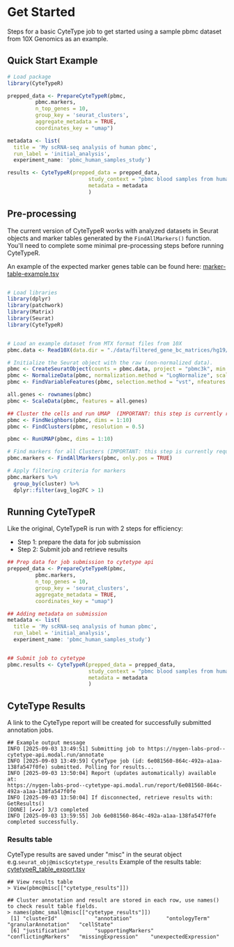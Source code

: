 # Get Started
Steps for a basic CyteType job to get started using a sample pbmc dataset from 10X Genomics as an example.

## Quick Start Example
``` R
# Load package
library(CyteTypeR)

prepped_data <- PrepareCyteTypeR(pbmc,
         pbmc.markers,
         n_top_genes = 10,
         group_key = 'seurat_clusters',
         aggregate_metadata = TRUE,
         coordinates_key = "umap")

metadata <- list(
  title = 'My scRNA-seq analysis of human pbmc',
  run_label = 'initial_analysis',
  experiment_name: 'pbmc_human_samples_study')

results <- CyteTypeR(prepped_data = prepped_data, 
                          study_context = "pbmc blood samples from humans", 
                          metadata = metadata
                          )
```

## Pre-processing
The current version of CyteTypeR works with analyzed datasets in Seurat objects and marker tables generated by the ```FindAllMarkers()``` function. You'll need to complete some minimal pre-processing steps before running CyteTypeR.

An example of the expected marker genes table can be found here: [marker-table-example.tsv](/inst/marker-table-example.tsv)

``` R

# Load libraries
library(dplyr)
library(patchwork)
library(Matrix)
library(Seurat)
library(CyteTypeR)


# Load an example dataset from MTX format files from 10X
pbmc.data <- Read10X(data.dir = "./data/filtered_gene_bc_matrices/hg19/")

# Initialize the Seurat object with the raw (non-normalized data).
pbmc <- CreateSeuratObject(counts = pbmc.data, project = "pbmc3k", min.cells = 3, min.features = 200)
pbmc <- NormalizeData(pbmc, normalization.method = "LogNormalize", scale.factor = 10000)
pbmc <- FindVariableFeatures(pbmc, selection.method = "vst", nfeatures = 2000)

all.genes <- rownames(pbmc)
pbmc <- ScaleData(pbmc, features = all.genes)

## Cluster the cells and run UMAP  (IMPORTANT: this step is currently required for using CyteTypeR)
pbmc <- FindNeighbors(pbmc, dims = 1:10)
pbmc <- FindClusters(pbmc, resolution = 0.5)

pbmc <- RunUMAP(pbmc, dims = 1:10)

# Find markers for all Clusters (IMPORTANT: this step is currently required for using CyteTypeR)
pbmc.markers <- FindAllMarkers(pbmc, only.pos = TRUE)

# Apply filtering criteria for markers
pbmc.markers %>%
  group_by(cluster) %>%
  dplyr::filter(avg_log2FC > 1)

```

## Running CyteTypeR
Like the original, CyteTypeR is run with 2 steps for efficiency:
* Step 1: prepare the data for job submission
* Step 2: Submit job and retrieve results
  
``` R
## Prep data for job submission to cytetype api
prepped_data <- PrepareCyteTypeR(pbmc,
         pbmc.markers,
         n_top_genes = 10,
         group_key = 'seurat_clusters',
         aggregate_metadata = TRUE,
         coordinates_key = "umap")

## Adding metadata on submission
metadata <- list(
  title = 'My scRNA-seq analysis of human pbmc',
  run_label = 'initial_analysis',
  experiment_name: 'pbmc_human_samples_study')


## Submit job to cytetype
pbmc.results <- CyteTypeR(prepped_data = prepped_data, 
                          study_context = "pbmc blood samples from humans", 
                          metadata = metadata
                          )


```

## CyteType Results
A link to the CyteType report will be created for successfully submitted annotation jobs.

``` 
## Example output message
INFO [2025-09-03 13:49:51] Submitting job to https://nygen-labs-prod--cytetype-api.modal.run/annotate
INFO [2025-09-03 13:49:59] CyteType job (id: 6e081560-864c-492a-a1aa-138fa547f0fe) submitted. Polling for results...
INFO [2025-09-03 13:50:04] Report (updates automatically) available at:
https://nygen-labs-prod--cytetype-api.modal.run/report/6e081560-864c-492a-a1aa-138fa547f0fe
INFO [2025-09-03 13:50:04] If disconnected, retrieve results with: GetResults()
[DONE] [✔✔✔] 3/3 completed
INFO [2025-09-03 13:59:55] Job 6e081560-864c-492a-a1aa-138fa547f0fe completed successfully.

```
### Results table
CyteType results are saved under "misc" in the seurat object e.g.```seurat_obj@misc$cytetype_results```
Example of the results table: [cytetypeR_table_export.tsv](/inst/cytetypeR_table_export.tsv)
```
## View results table
> View(pbmc@misc[["cytetype_results"]])

## Cluster annotation and result are stored in each row, use names() to check result table fields.
> names(pbmc_small@misc[["cytetype_results"]])
 [1] "clusterId"            "annotation"           "ontologyTerm"         "granularAnnotation"   "cellState"           
 [6] "justification"        "supportingMarkers"    "conflictingMarkers"   "missingExpression"    "unexpectedExpression"

```




